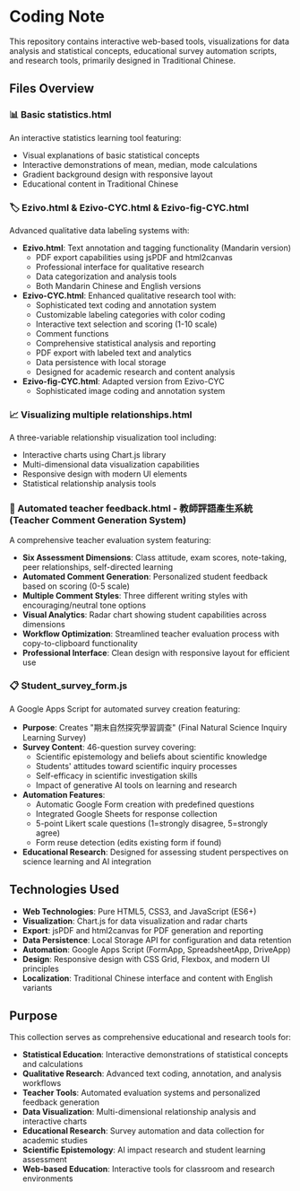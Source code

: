 # Coding Note

This repository contains interactive web-based tools, visualizations for data analysis and statistical concepts, educational survey automation scripts, and research tools, primarily designed in Traditional Chinese.

## Files Overview

### 📊 Basic statistics.html
An interactive statistics learning tool featuring:
- Visual explanations of basic statistical concepts
- Interactive demonstrations of mean, median, mode calculations
- Gradient background design with responsive layout
- Educational content in Traditional Chinese

### 🏷️ Ezivo.html & Ezivo-CYC.html & Ezivo-fig-CYC.html 
Advanced qualitative data labeling systems with:
- **Ezivo.html**: Text annotation and tagging functionality (Mandarin version)
  - PDF export capabilities using jsPDF and html2canvas
  - Professional interface for qualitative research
  - Data categorization and analysis tools
  - Both Mandarin Chinese and English versions
- **Ezivo-CYC.html**: Enhanced qualitative research tool with:
  - Sophisticated text coding and annotation system
  - Customizable labeling categories with color coding
  - Interactive text selection and scoring (1-10 scale)
  - Comment functions
  - Comprehensive statistical analysis and reporting
  - PDF export with labeled text and analytics
  - Data persistence with local storage
  - Designed for academic research and content analysis
- **Ezivo-fig-CYC.html**: Adapted version from Ezivo-CYC
  - Sophisticated image coding and annotation system

### 📈 Visualizing multiple relationships.html
A three-variable relationship visualization tool including:
- Interactive charts using Chart.js library
- Multi-dimensional data visualization capabilities
- Responsive design with modern UI elements
- Statistical relationship analysis tools

### 🎯 Automated teacher feedback.html - 教師評語產生系統 (Teacher Comment Generation System)
A comprehensive teacher evaluation system featuring:
- **Six Assessment Dimensions**: Class attitude, exam scores, note-taking, peer relationships, self-directed learning
- **Automated Comment Generation**: Personalized student feedback based on scoring (0-5 scale)
- **Multiple Comment Styles**: Three different writing styles with encouraging/neutral tone options
- **Visual Analytics**: Radar chart showing student capabilities across dimensions
- **Workflow Optimization**: Streamlined teacher evaluation process with copy-to-clipboard functionality
- **Professional Interface**: Clean design with responsive layout for efficient use

### 📋 Student_survey_form.js
A Google Apps Script for automated survey creation featuring:
- **Purpose**: Creates "期末自然探究學習調查" (Final Natural Science Inquiry Learning Survey)
- **Survey Content**: 46-question survey covering:
  - Scientific epistemology and beliefs about scientific knowledge
  - Students' attitudes toward scientific inquiry processes
  - Self-efficacy in scientific investigation skills
  - Impact of generative AI tools on learning and research
- **Automation Features**:
  - Automatic Google Form creation with predefined questions
  - Integrated Google Sheets for response collection
  - 5-point Likert scale questions (1=strongly disagree, 5=strongly agree)
  - Form reuse detection (edits existing form if found)
- **Educational Research**: Designed for assessing student perspectives on science learning and AI integration

## Technologies Used
- **Web Technologies**: Pure HTML5, CSS3, and JavaScript (ES6+)
- **Visualization**: Chart.js for data visualization and radar charts
- **Export**: jsPDF and html2canvas for PDF generation and reporting
- **Data Persistence**: Local Storage API for configuration and data retention
- **Automation**: Google Apps Script (FormApp, SpreadsheetApp, DriveApp)
- **Design**: Responsive design with CSS Grid, Flexbox, and modern UI principles
- **Localization**: Traditional Chinese interface and content with English variants

## Purpose
This collection serves as comprehensive educational and research tools for:
- **Statistical Education**: Interactive demonstrations of statistical concepts and calculations
- **Qualitative Research**: Advanced text coding, annotation, and analysis workflows
- **Teacher Tools**: Automated evaluation systems and personalized feedback generation
- **Data Visualization**: Multi-dimensional relationship analysis and interactive charts
- **Educational Research**: Survey automation and data collection for academic studies
- **Scientific Epistemology**: AI impact research and student learning assessment
- **Web-based Education**: Interactive tools for classroom and research environments
